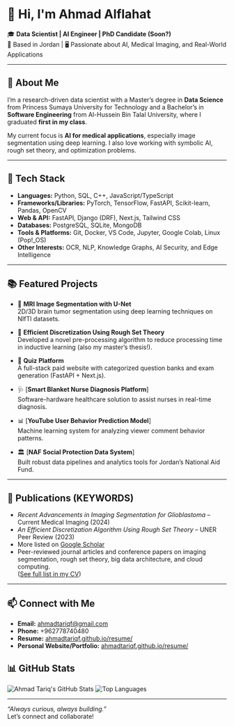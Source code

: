 # 👋 Hi, I'm Ahmad Alflahat

🎓 **Data Scientist | AI Engineer | PhD Candidate (Soon?)**  
📍 Based in Jordan | 🖥 Passionate about AI, Medical Imaging, and Real-World Applications  

---

## 🧠 About Me

I’m a research-driven data scientist with a Master’s degree in **Data Science** from Princess Sumaya University for Technology and a Bachelor’s in **Software Engineering** from Al-Hussein Bin Talal University, where I graduated **first in my class**.

My current focus is **AI for medical applications**, especially image segmentation using deep learning. I also love working with symbolic AI, rough set theory, and optimization problems.

---

## 🔧 Tech Stack

- **Languages:** Python, SQL, C++, JavaScript/TypeScript  
- **Frameworks/Libraries:** PyTorch, TensorFlow, FastAPI, Scikit-learn, Pandas, OpenCV  
- **Web & API:** FastAPI, Django (DRF), Next.js, Tailwind CSS  
- **Databases:** PostgreSQL, SQLite, MongoDB  
- **Tools & Platforms:** Git, Docker, VS Code, Jupyter, Google Colab, Linux (Pop!_OS)  
- **Other Interests:** OCR, NLP, Knowledge Graphs, AI Security, and Edge Intelligence  

---

## 📚 Featured Projects

- 🧠 **MRI Image Segmentation with U-Net**  
  2D/3D brain tumor segmentation using deep learning techniques on NIfTI datasets.

- 🧮 **Efficient Discretization Using Rough Set Theory**  
  Developed a novel pre-processing algorithm to reduce processing time in inductive learning (also my master’s thesis!).

- 🧪 **Quiz Platform**  
  A full-stack paid website with categorized question banks and exam generation (FastAPI + Next.js).

- 🩺 [**Smart Blanket Nurse Diagnosis Platform**]  
  Software-hardware healthcare solution to assist nurses in real-time diagnosis.

- 📊 [**YouTube User Behavior Prediction Model**]  
  Machine learning system for analyzing viewer comment behavior patterns.

- 🏛️ [**NAF Social Protection Data System**]  
  Built robust data pipelines and analytics tools for Jordan’s National Aid Fund.

---

## 📜 Publications (KEYWORDS)
- *Recent Advancements in Imaging Segmentation for Glioblastoma* – Current Medical Imaging (2024)  
- *An Efficient Discretization Algorithm Using Rough Set Theory* – UNER Peer Review (2023)  
- More listed on [Google Scholar](https://scholar.google.com/citations?user=SmeXs_cAAAAJ&hl=en)
- Peer-reviewed journal articles and conference papers on imaging segmentation, rough set theory, big data architecture, and cloud computing.  
  ([See full list in my CV](https://ahmadtariqf.github.io/))

---


## 📫 Connect with Me
- **Email:** ahmadtariqf@gmail.com
- **Phone:** +962778740480
- **Resume:** [ahmadtariqf.github.io/resume/](https://ahmadtariqf.github.io/)
- **Personal Website/Portfolio:** [ahmadtariqf.github.io/resume/](https://ahmadtariqf.github.io/)

## 📊 GitHub Stats
![Ahmad Tariq's GitHub Stats](https://github-readme-stats.vercel.app/api?username=ahmadtariqf&show_icons=true&theme=radical)
![Top Languages](https://github-readme-stats.vercel.app/api/top-langs/?username=ahmadtariqf&layout=compact&theme=radical)

---

_“Always curious, always building.”_  
Let’s connect and collaborate!
